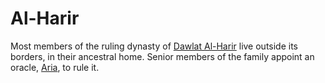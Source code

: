 # Al-Harir
Most members of the ruling dynasty of [Dawlat Al-Harir](../../Location/Dawlat%20Al-Harir.md) live outside its borders, in their ancestral home. Senior members of the family appoint an oracle, [Aria](../Aria.md), to rule it.
